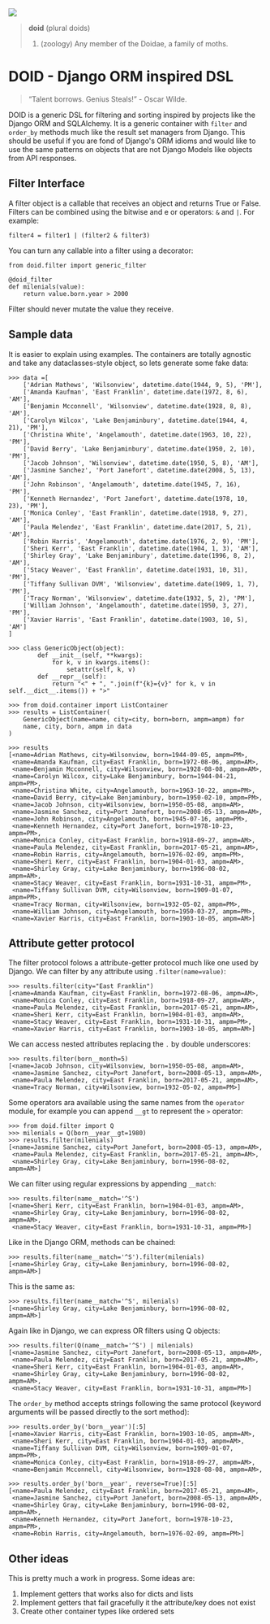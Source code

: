 <img src="https://upload.wikimedia.org/wikipedia/commons/thumb/1/1e/Dioptiscyma.jpg/440px-Dioptiscyma.jpg">

> **doid** (plural doids)
>
> 1. (zoology) Any member of the Doidae, a family of moths.

# DOID - Django ORM inspired DSL

> “Talent borrows. Genius Steals!” - Oscar Wilde.

DOID is a generic DSL for filtering and sorting inspired by projects like 
the Django ORM and SQLAlchemy. It is a generic container with `filter` and `order_by`
methods much like the result set managers from Django. This should be useful
if you are fond of Django's ORM idioms and would like to use the same patterns
on objects that are not Django Models like objects from API responses.


## Filter Interface

A filter object is a callable that receives an object and returns True or False. 
Filters can be combined using the bitwise and e or operators: `&` and `|`. For example:

    filter4 = filter1 | (filter2 & filter3)
    
You can turn any callable into a filter using a decorator:

    from doid.filter import generic_filter
    
    @doid_filter
    def milenials(value):
        return value.born.year > 2000
        
Filter should never mutate the value they receive.
    
## Sample data

It is easier to explain using examples. The containers are totally agnostic and 
take any dataclasses-style object, so lets generate some fake data:

    >>> data =[
        ['Adrian Mathews', 'Wilsonview', datetime.date(1944, 9, 5), 'PM'],
        ['Amanda Kaufman', 'East Franklin', datetime.date(1972, 8, 6), 'AM'],
        ['Benjamin Mcconnell', 'Wilsonview', datetime.date(1928, 8, 8), 'AM'],
        ['Carolyn Wilcox', 'Lake Benjaminbury', datetime.date(1944, 4, 21), 'PM'],
        ['Christina White', 'Angelamouth', datetime.date(1963, 10, 22), 'PM'],
        ['David Berry', 'Lake Benjaminbury', datetime.date(1950, 2, 10), 'PM'],
        ['Jacob Johnson', 'Wilsonview', datetime.date(1950, 5, 8), 'AM'],
        ['Jasmine Sanchez', 'Port Janefort', datetime.date(2008, 5, 13), 'AM'],
        ['John Robinson', 'Angelamouth', datetime.date(1945, 7, 16), 'PM'],
        ['Kenneth Hernandez', 'Port Janefort', datetime.date(1978, 10, 23), 'PM'],
        ['Monica Conley', 'East Franklin', datetime.date(1918, 9, 27), 'AM'],
        ['Paula Melendez', 'East Franklin', datetime.date(2017, 5, 21), 'AM'],
        ['Robin Harris', 'Angelamouth', datetime.date(1976, 2, 9), 'PM'],
        ['Sheri Kerr', 'East Franklin', datetime.date(1904, 1, 3), 'AM'],
        ['Shirley Gray', 'Lake Benjaminbury', datetime.date(1996, 8, 2), 'AM'],
        ['Stacy Weaver', 'East Franklin', datetime.date(1931, 10, 31), 'PM'],
        ['Tiffany Sullivan DVM', 'Wilsonview', datetime.date(1909, 1, 7), 'PM'],
        ['Tracy Norman', 'Wilsonview', datetime.date(1932, 5, 2), 'PM'],
        ['William Johnson', 'Angelamouth', datetime.date(1950, 3, 27), 'PM'],
        ['Xavier Harris', 'East Franklin', datetime.date(1903, 10, 5), 'AM']
    ]
    
    >>> class GenericObject(object):
            def __init__(self, **kwargs):
                for k, v in kwargs.items():
                    setattr(self, k, v)
            def __repr__(self):
                return "<" + ", ".join(f"{k}={v}" for k, v in self.__dict__.items()) + ">"
                
    >>> from doid.container import ListContainer
    >>> results = ListContainer(
        GenericObject(name=name, city=city, born=born, ampm=ampm) for
        name, city, born, ampm in data
    )
    
    >>> results
    [<name=Adrian Mathews, city=Wilsonview, born=1944-09-05, ampm=PM>,
     <name=Amanda Kaufman, city=East Franklin, born=1972-08-06, ampm=AM>,
     <name=Benjamin Mcconnell, city=Wilsonview, born=1928-08-08, ampm=AM>,
     <name=Carolyn Wilcox, city=Lake Benjaminbury, born=1944-04-21, ampm=PM>,
     <name=Christina White, city=Angelamouth, born=1963-10-22, ampm=PM>,
     <name=David Berry, city=Lake Benjaminbury, born=1950-02-10, ampm=PM>,
     <name=Jacob Johnson, city=Wilsonview, born=1950-05-08, ampm=AM>,
     <name=Jasmine Sanchez, city=Port Janefort, born=2008-05-13, ampm=AM>,
     <name=John Robinson, city=Angelamouth, born=1945-07-16, ampm=PM>,
     <name=Kenneth Hernandez, city=Port Janefort, born=1978-10-23, ampm=PM>,
     <name=Monica Conley, city=East Franklin, born=1918-09-27, ampm=AM>,
     <name=Paula Melendez, city=East Franklin, born=2017-05-21, ampm=AM>,
     <name=Robin Harris, city=Angelamouth, born=1976-02-09, ampm=PM>,
     <name=Sheri Kerr, city=East Franklin, born=1904-01-03, ampm=AM>,
     <name=Shirley Gray, city=Lake Benjaminbury, born=1996-08-02, ampm=AM>,
     <name=Stacy Weaver, city=East Franklin, born=1931-10-31, ampm=PM>,
     <name=Tiffany Sullivan DVM, city=Wilsonview, born=1909-01-07, ampm=PM>,
     <name=Tracy Norman, city=Wilsonview, born=1932-05-02, ampm=PM>,
     <name=William Johnson, city=Angelamouth, born=1950-03-27, ampm=PM>,
     <name=Xavier Harris, city=East Franklin, born=1903-10-05, ampm=AM>]

    
## Attribute getter protocol

The filter protocol folows a attribute-getter protocol much like one used by Django.
We can filter by any attribute using `.filter(name=value)`:

    >>> results.filter(city="East Franklin")
    [<name=Amanda Kaufman, city=East Franklin, born=1972-08-06, ampm=AM>,
     <name=Monica Conley, city=East Franklin, born=1918-09-27, ampm=AM>,
     <name=Paula Melendez, city=East Franklin, born=2017-05-21, ampm=AM>,
     <name=Sheri Kerr, city=East Franklin, born=1904-01-03, ampm=AM>,
     <name=Stacy Weaver, city=East Franklin, born=1931-10-31, ampm=PM>,
     <name=Xavier Harris, city=East Franklin, born=1903-10-05, ampm=AM>]

We can access nested attributes replacing the `.` by double underscores: 

    >>> results.filter(born__month=5)
    [<name=Jacob Johnson, city=Wilsonview, born=1950-05-08, ampm=AM>,
     <name=Jasmine Sanchez, city=Port Janefort, born=2008-05-13, ampm=AM>,
     <name=Paula Melendez, city=East Franklin, born=2017-05-21, ampm=AM>,
     <name=Tracy Norman, city=Wilsonview, born=1932-05-02, ampm=PM>]

Some operators ara available using the same names from the `operator` module, for example
you can append `__gt` to represent the `>` operator:

    >>> from doid.filter import Q
    >>> milenials = Q(born__year__gt=1980)
    >>> results.filter(milenials)
    [<name=Jasmine Sanchez, city=Port Janefort, born=2008-05-13, ampm=AM>,
     <name=Paula Melendez, city=East Franklin, born=2017-05-21, ampm=AM>,
     <name=Shirley Gray, city=Lake Benjaminbury, born=1996-08-02, ampm=AM>]

We can filter using regular expressions by appending `__match`:

    >>> results.filter(name__match='^S')
    [<name=Sheri Kerr, city=East Franklin, born=1904-01-03, ampm=AM>,
     <name=Shirley Gray, city=Lake Benjaminbury, born=1996-08-02, ampm=AM>,
     <name=Stacy Weaver, city=East Franklin, born=1931-10-31, ampm=PM>]

Like in the Django ORM, methods can be chained:

    >>> results.filter(name__match='^S').filter(milenials)
    [<name=Shirley Gray, city=Lake Benjaminbury, born=1996-08-02, ampm=AM>]
    
This is the same as:

    >>> results.filter(name__match='^S', milenials)
    [<name=Shirley Gray, city=Lake Benjaminbury, born=1996-08-02, ampm=AM>]
    
Again like in Django, we can express OR filters using Q objects:

    >>> results.filter(Q(name__match='^S') | milenials)
    [<name=Jasmine Sanchez, city=Port Janefort, born=2008-05-13, ampm=AM>,
     <name=Paula Melendez, city=East Franklin, born=2017-05-21, ampm=AM>,
     <name=Sheri Kerr, city=East Franklin, born=1904-01-03, ampm=AM>,
     <name=Shirley Gray, city=Lake Benjaminbury, born=1996-08-02, ampm=AM>,
     <name=Stacy Weaver, city=East Franklin, born=1931-10-31, ampm=PM>]
    
The `order_by` method accepts strings following the same protocol (keyword
arguments will be passed directly to the sort method):

    >>> results.order_by('born__year')[:5]
    [<name=Xavier Harris, city=East Franklin, born=1903-10-05, ampm=AM>,
     <name=Sheri Kerr, city=East Franklin, born=1904-01-03, ampm=AM>,
     <name=Tiffany Sullivan DVM, city=Wilsonview, born=1909-01-07, ampm=PM>,
     <name=Monica Conley, city=East Franklin, born=1918-09-27, ampm=AM>,
     <name=Benjamin Mcconnell, city=Wilsonview, born=1928-08-08, ampm=AM>,

    >>> results.order_by('born__year', reverse=True)[:5]
    [<name=Paula Melendez, city=East Franklin, born=2017-05-21, ampm=AM>,
     <name=Jasmine Sanchez, city=Port Janefort, born=2008-05-13, ampm=AM>,
     <name=Shirley Gray, city=Lake Benjaminbury, born=1996-08-02, ampm=AM>,
     <name=Kenneth Hernandez, city=Port Janefort, born=1978-10-23, ampm=PM>,
     <name=Robin Harris, city=Angelamouth, born=1976-02-09, ampm=PM>]
       
## Other ideas

This is pretty much a work in progress. Some ideas are:

 1. Implement getters that works also for dicts and lists
 1. Implement getters that fail gracefully it the attribute/key does not exist
 1. Create other container types like ordered sets


